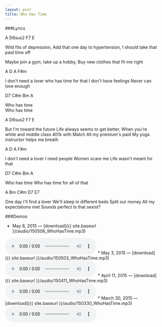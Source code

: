 ```yaml
---
layout: post
title: Who Has Time
---
```


###Lyrics

<span class="tabs">A D6sus2 F7 E</span>

Wild fits of depression,
Add that one day to hypertension,
I should take that paid time off

Maybe join a gym,
take up a hobby,
Buy new clothes that fit me right

<span class="tabs">A D A F#m</span>

I don't need a lover
who has time for that
I don't have feelings
Never can love enough

<span class="tabs">D7 C#m Bm A</span>

Who has time  
Who has time  

<span class="tabs">A D6sus2 F7 E</span>

But I'm toward the future
Life always seems to get better,
When you're white and middle class
401k with Match
All my premium's paid
My yoga instructor helps me breath

<span class="tabs">A D A F#m</span>

I don't need a lover
I need people
Women scare me
Life wasn't meant for that

<span class="tabs">D7 C#m Bm A</span>

Who has time
Who has time for all of that

<span class="tabs">A Bm C#m D7 E7</span>

One day I'll find a lover
We'll sleep in different beds
Split our money
All my expectations met
Sounds perfect
Is that sexist?

###Demos
* May 8, 2015 — [download]({{ site.baseurl }}/audio/150508_WhoHasTime.mp3)  
<audio controls>
	<source src="{{ site.baseurl }}/audio/150508_WhoHasTime.mp3" type="audio/mpeg">
</audio>
* May 3, 2015 — [download]({{ site.baseurl }}/audio/150503_WhoHasTime.mp3)  
<audio controls>
	<source src="{{ site.baseurl }}/audio/150503_WhoHasTime.mp3" type="audio/mpeg">
</audio>
* April 11, 2015 — [download]({{ site.baseurl }}/audio/150411_WhoHasTime.mp3)  
<audio controls>
	<source src="{{ site.baseurl }}/audio/150411_WhoHasTime.mp3" type="audio/mpeg">
</audio>
* March 30, 2015 — [download]({{ site.baseurl }}/audio/150330_WhoHasTime.mp3)  
<audio controls>
	<source src="{{ site.baseurl }}/audio/150330_WhoHasTime.mp3" type="audio/mpeg">
</audio>